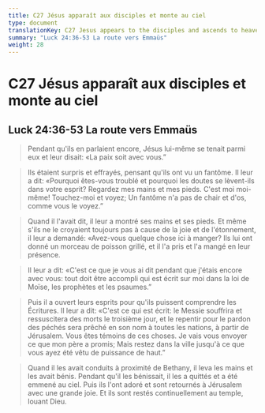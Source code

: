 ```yaml
---
title: C27 Jésus apparaît aux disciples et monte au ciel
type: document
translationKey: C27 Jesus appears to the disciples and ascends to heaven
summary: "Luck 24:36-53 La route vers Emmaüs"
weight: 28
---
```

# C27 Jésus apparaît aux disciples et monte au ciel

## Luck 24:36-53 La route vers Emmaüs

>   Pendant qu'ils en parlaient encore, Jésus lui-même se tenait parmi eux et leur disait: «La paix soit avec vous.”

>   Ils étaient surpris et effrayés, pensant qu'ils ont vu un fantôme. Il leur a dit: «Pourquoi êtes-vous troublé et pourquoi les doutes se lèvent-ils dans votre esprit? Regardez mes mains et mes pieds. C'est moi moi-même! Touchez-moi et voyez; Un fantôme n'a pas de chair et d'os, comme vous le voyez.”

>   Quand il l'avait dit, il leur a montré ses mains et ses pieds. Et même s'ils ne le croyaient toujours pas à cause de la joie et de l'étonnement, il leur a demandé: «Avez-vous quelque chose ici à manger? Ils lui ont donné un morceau de poisson grillé, et il l'a pris et l'a mangé en leur présence.

>   Il leur a dit: «C'est ce que je vous ai dit pendant que j'étais encore avec vous: tout doit être accompli qui est écrit sur moi dans la loi de Moïse, les prophètes et les psaumes.”

>   Puis il a ouvert leurs esprits pour qu'ils puissent comprendre les Écritures. Il leur a dit: «C'est ce qui est écrit: le Messie souffrira et ressuscitera des morts le troisième jour, et le repentir pour le pardon des péchés sera prêché en son nom à toutes les nations, à partir de Jérusalem. Vous êtes témoins de ces choses. Je vais vous envoyer ce que mon père a promis; Mais restez dans la ville jusqu'à ce que vous ayez été vêtu de puissance de haut.”

>   Quand il les avait conduits à proximité de Bethany, il leva les mains et les avait bénis. Pendant qu'il les bénissait, il les a quittés et a été emmené au ciel. Puis ils l'ont adoré et sont retournés à Jérusalem avec une grande joie. Et ils sont restés continuellement au temple, louant Dieu.

